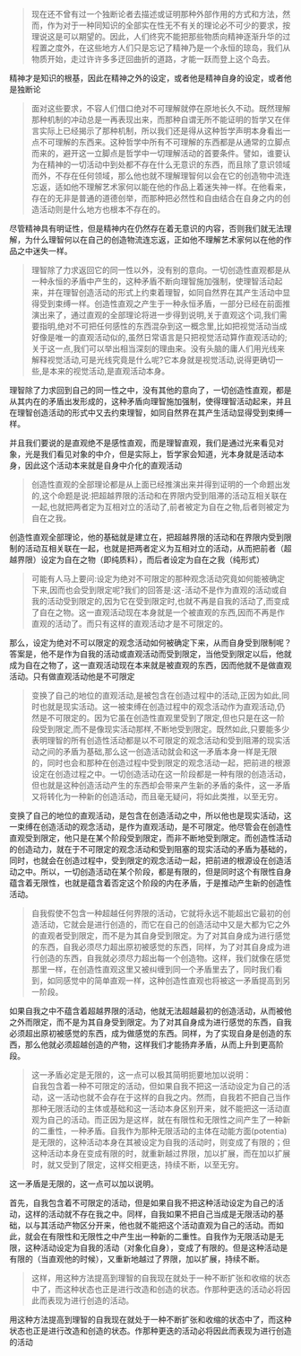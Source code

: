 <blockquote data-pid="5A7Lgucy">现在还不曾有过一个独断论者去描述或证明那种外部作用的方式和方法，然而，作为对于一种同知识的全部实在性无不有关的理论必不可少的要求，按理说这是可以期望的。因此，人们终究不能把那些物质向精神逐渐升华的过程置之度外，在这些地方人们只是忘记了精神乃是一个永恒的琼岛，我们从物质开始，走过许许多多迂回曲折的道路，才能一跃而登上这个岛去。</blockquote><p data-pid="Dppl1bCq">精神才是知识的根基，因此在精神之外的设定，或者他是精神自身的设定，或者他是独断论</p><blockquote data-pid="guNWc0CU">面对这些要求，不容人们借口绝对不可理解就停在原地长久不动。既然理解那种机制的冲动总是一再表现出来，而那种自谓无所不能证明的哲学又在伴言实际上已经揭示了那种机制，所以我们还是得从这种哲学声明本身看出一点不可理解的东西来。这种哲学中所有不可理解的东西都是从通常的立脚点而来的，避开这一立脚点是哲学中一切理解活动的首要条件。譬如，谁要认为在精神的一切活动中到处都不存在什么无意识的东西，而且除了意识领域而外，不存在任何领域，那么他也就不理解理智何以会在它的创造物中流连忘返，适如他不理解艺术家何以能在他的作品上着迷失神一样。在他看来，存在的无非是普通的道德创举，而那种把必然性和自由结合在自身之内的创造活动则是什么地方也根本不存在的。</blockquote><p data-pid="bwpQ1WbE">尽管精神具有明证性，但是精神内在仍然存在着无意识的内容，否则我们就无法理解，为什么理智何以在自己的创造物流连忘返，正如他不理解艺术家何以在他的作品之中迷失一样。</p><blockquote data-pid="ocO4ZZZM">理智除了力求返回它的同一性以外，没有别的意向。一切创造性直观都是从一种永恒的矛盾中产生的，这种矛盾不断向理智施加强制，使理智活动起来，并在理智创造活动的形式上约束着理智，如同自然界在其产生活动中显得受到束缚一样。创造性直观之产生于一种永恒矛盾，一部分已经在前面推演出来了，通过直观的全部理论将进一步得到说明,关于直观这个词,我们需要指明,绝对不可把任何感性的东西混杂到这一概念里,比如把视觉活动当成好像是唯一的直观活动似的,虽然日常语言是只把视觉活动算作直观活动的;关于这一点,我们可以举出相当深刻的理由来。没有头脑的庸人们用光线来解释视觉活动,可是光线究竟是什么呢?它本身就是视觉活动,说得更确切一些,是本来的视觉活动,是直观活动本身。</blockquote><p data-pid="QVHnsCv0">理智除了力求回到自己的同一性之中，没有其他的意向了，一切创造性直观，都是从其内在的矛盾出发形成的，这种矛盾向理智施加强制，使得理智活动起来，并且在理智创造活动的形式中又去约束理智，如同自然界在其产生活动显得受到束缚一样。</p><p data-pid="liP18U7H">并且我们要说的是直观绝不是感性直观，而是理智直观，我们是通过光来看见对象，光是我们看见对象的中介，但是实际上，哲学家会知道，光本身就是活动本身，因此这个活动本来就是自身中介化的直观活动</p><blockquote data-pid="Lb3YJrPR">创造性直观的全部理论都是从上面已经推演出来并得到证明的一个命题出发的,这个命题是说:把超越界限的活动和在界限内受到阻滞的活动互相关联在一起,也就把两者定为互相对立的活动了,前者被定为自在之物,后者则被定为自在之我。</blockquote><p data-pid="mSCROXSa">创造性直观全部理论，他的基础就是建立在，把超越界限的活动和在界限内受到限制的活动互相关联在一起，也就是把两者定义为互相对立的活动，从而把前者（超越界限）设定为自在之物（即纯质料），而后者设定为自在之我（纯形式）</p><blockquote data-pid="FFYQvUBv">可能有人马上要问:设定为绝对不可限定的那种观念活动究竟如何能被确定下来,因而也会受到限定呢?我们的回答是:这-活动不是作为直观的活动或自我的活动受到限定的,因为它在受到限定时,也就不再是自我的活动了,而变成了自在之物。这一直观活动现在本身就是一个被直观的东西,因而不再是作直观的活动了。而只有这样的直观活动才是不可限定的。</blockquote><p data-pid="nEWcbdvq">那么，设定为绝对不可以限定的观念活动如何被确定下来，从而自身受到限制呢？答案是，他不是作为自我的活动或直观活动而受到限定，当他受到限定以后，他就成为自在之物了，这一直观活动现在本来就是被直观的东西，因而他就不是做直观活动。只有做直观活动他是不可限定</p><blockquote data-pid="v-LK6gh2">变换了自己的地位的直观活动,是被包含在创造过程中的活动,正因为如此,同时也就是现实活动。这一被束缚在创造过程中的观念活动作为直观活动,仍然是不可限定的。因为它虽在创造性直观里受到了限定,但也只是在这一阶段受到限定,而不是像现实活动那样,不断地受到限定。既然如此,只要能多少表明理智的所有创造性活动都是以不可限定的观念活动和受到阻滞的现实活动之间的矛盾为基础,那么这一创造活动就会和这一矛盾本身一样是无限的，同时也会和那种在创造过程中受到限定的观念活动一起，把前进的根源设定在创造过程之中。一切创造活动在这一阶段都是一种有限的创造活动，但也就是这种创造活动产生的东西却会带来产生新的矛盾的条件，这一矛盾又将转化为一种新的创造活动，而且毫无疑问，将如此类推，以至无穷。</blockquote><p data-pid="EDwCYFni">变换了自己的地位的直观活动，是包含在创造活动之中，所以他也是现实活动，这一束缚在创造活动的观念活动，是作为直观活动，是不可限定。他尽管会在创造性直观受到限定，他只是在某个阶段受到限定，而非不断地受到限定。而创造性活动的创造动力，就在于不可限定的观念活动和受到阻塞的现实活动的矛盾为基础的，同时，也就会在创造过程中，受到限定的观念活动一起，把前进的根源设在创造活动之中。所以，一切创造活动在某个阶段，都是有限的，但是同时这个有限性自身蕴含着无限性，也就是蕴含着否定这个阶段的内在矛盾，于是推动产生新的创造性活动。</p><blockquote data-pid="5-uI3x6n">自我假使不包含一种超越任何界限的活动，它就将永远不能超出它最初的创造活动，它就会是进行创造的，而它在自己的创造活动中又是大都为它之外的直观者受到限定，而不是为其自身受到限定。为了对其自身成为进行感觉的东西，自我必须尽力超出原初被感觉的东西，同样，为了对其自身成为进行创造的东西，自我就必须尽力超出每一个创造物。这样，我们就像在感觉那里一样，在创造性直观这里又被纠缠到同一个矛盾里去了，同时我们看到，如同感觉中的简单直观一样，这种创造性直观也将被这一矛盾提高到另一阶段。</blockquote><p data-pid="_oFZa5ea">如果自我之中不蕴含着超越界限的活动，他就无法超越最初的创造活动，从而被他之外而限定，而不是为其自身受到限定。为了对其自身成为进行感觉的东西，自我必须超出原初被感觉的东西，成为做感觉的东西。同样，为了实现自身是创造的东西，那么他就必须超越创造的产物，这样我们才能扬弃矛盾，从而上升到更高阶段。</p><blockquote data-pid="4n2LHFNU">这一矛盾必定是无限的，这一点可以极其简明扼要地加以说明：<br>自我包含着一种不可限定的活动，但如果自我不把这一活动设定为自己的活动，这一活动也就不会存在于这样的自我之内。然而，自我若不把自己当作那种无限活动的主体或基础和这一活动本身区别开来，就不能把这一活动直观为自己的活动。而正因为是这样，就在有限性和无限性之间产生了一种新的二重性，一种矛盾。自我作为那种无限活动的主体在动能方面(potentia)是无限的，这种活动本身在其被设定为自我的活动时，则变成了有限的；但这种活动本身在变成有限的时，就重新越过界限，加以扩展，而在加以扩展时，就又受到了限定，这样交相更迭，持续不断，以至无穷。</blockquote><p data-pid="iCTfywlT">这一矛盾是无限的，这一点可以加以说明。</p><p data-pid="WdYrtiuZ">首先，自我包含着不可限定的活动，但是如果自我不把这种活动设定为自己的活动，这样的活动就不存在我之中。同样，自我如果不把自己当成是无限活动的基础，以与其活动产物区分开来，他也就不能把这个活动直观为自己的活动。而如此，就会在有限性和无限性之中产生出一种新的二重性。自我作为无限活动是无限，这种活动设定为自我的活动（对象化自身），变成了有限的。但是这种活动是有限的（当直观他的时候），又重新地越过了界限，加以扩展，持续不断。</p><blockquote data-pid="rlkrHQyR">这样，用这种方法提高到理智的自我现在就处于一种不断扩张和收缩的状态中了，而这种状态也正是进行改造和创造的状态。作那种更迭的活动必将因此而表现为进行创造的活动。</blockquote><p data-pid="twHaYBIx">用这种方法提高到理智的自我现在就处于一种不断扩张和收缩的状态中了，而这种状态也正是进行改造和创造的状态。作那种更迭的活动必将因此而表现为进行创造的活动</p><p></p>